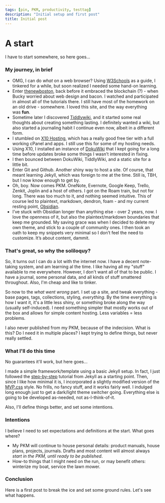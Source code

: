 ```yaml
---
tags: [pin, PKM, productivity, testtag]
description: "Initial setup and first post"
title: Initial post
---
```

# A start
I have to start somewhere, so here goes...

### My journey, in brief
- OMG, I can do _what_ on a web browser? Using [W3Schools](https://www.w3schools.com/) as a guide, I tinkered for a while, but soon realized I needed some hand-on learning.
- Enter [thenewboston](https://thenewboston.com/), back before it embraced the blockchain (?) - when Bucky worried about web design and bacon. I watched and participated in almost all of the tutorials there. I still have most of the homework on an old drive - somewhere. I loved this site, and the way everything was **fun**.
- Sometime later I discovered [Tiddlywiki](https://tiddlywiki.com/), and it started some real thoughts about creating something lasting. I definitely wanted a wiki, but also started a journaling habit I continue even now, albeit in a different form.
- I stumbled on [X10 Hosting](https://x10hosting.com/), which has a really good free tier with a full working cPanel and apps. I still use this for some of my hosting needs.
- Using X10, I installed an instance of [DokuWiki](https://www.dokuwiki.org/dokuwiki) that I kept going for a long time before updates broke some things I wasn’t interested in fixing.
- I then bounced between DokuWiki, TiddlyWiki, and a static site for a little bit.
- Enter Git and Github. Another shiny way to host a site. Of course, that meant learning Jekyll, which was foreign to me at the time. Still is, TBH, but I now know enough to get by.
- Oh, boy. Now comes PKM. OneNote, Evernote, Google Keep, Trello, Zenkit, Joplin and a host of others. I got on the Roam train, but not for long. There was too much to it, and nothing seemed intuitive. This of course led to plaintext, markdown, dendron, foam - and my current resting point, [Obsidian](https://obsidian.md/).
- I’ve stuck with Obsidian longer than anything else - over 2 years, now. I love the openness of it, but also the plaintext/markdown boundaries that keep me grounded. My saving grace was when I decided to delete my own theme, and stick to a couple of community ones. I then took an oath to keep my snippets very minimal so I don’t feel the need to customize. It’s about content, dammit.

### That's great, so why the soliloquy?
So, it turns out I can do a lot with the internet now. I have a decent note-taking system, and am learning al the time. I like having all my "stuff" available to me everywhere. However, I don't want all of that to be public. I have a journal, some personal data, and all kinds of stuff smattered throughout. Also, I'm cheap and like to tinker.

So now to the *what went wrong* part. I set up a site, and tweak everything - base pages, tags, collections, styling, *everything*. By the time everything is how I want it, it's a little less shiny, or something broke along the way (usually self-induced). I need something simpler that mostly works out of the box and allows for simple content hosting. Less variables = less problems.

I also never published from my PKM, because of the indecision. What is this? Do I need it in multiple places? I kept trying to define things, but never really settled.

### What I'll do this time
No guarantees it'll work, but here goes...

I made a simple framework/template using a basic Jekyll setup. In fact, I just followed the [step-by-step](https://jekyllrb.com/docs/step-by-step/01-setup/) tutorial from Jekyll as a starting point. Then, since I like how minimal it is, I incorporated a slightly modified version of the [MVP.css](https://andybrewer.github.io/mvp/) style. No frills, no fancy stuff, and it works fairly well. I indulged long enough just to get a dark/light theme switcher going. Everything else is going to be developed as-needed, not as-I-think-of-it.

Also, I'll define things better, and set some intentions.

### Intentions
I believe I need to set expectations and definitions at the start.
What goes where?
- My PKM will continue to house personal details: product manuals, house plans, projects, journals. Drafts and most content will almost always *start in the PKM, until ready to be published*.
- How-to things that I might need on the run, or may benefit others: winterize my boat, service the lawn mower.

### Conclusion
Here is a first post to break the ice and set some ground rules. Let's see what happens.